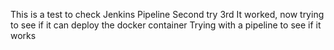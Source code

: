 This is a test to check Jenkins Pipeline
Second try
3rd
It worked, now trying to see if it can deploy the docker container 
Trying with a pipeline to see if it works
